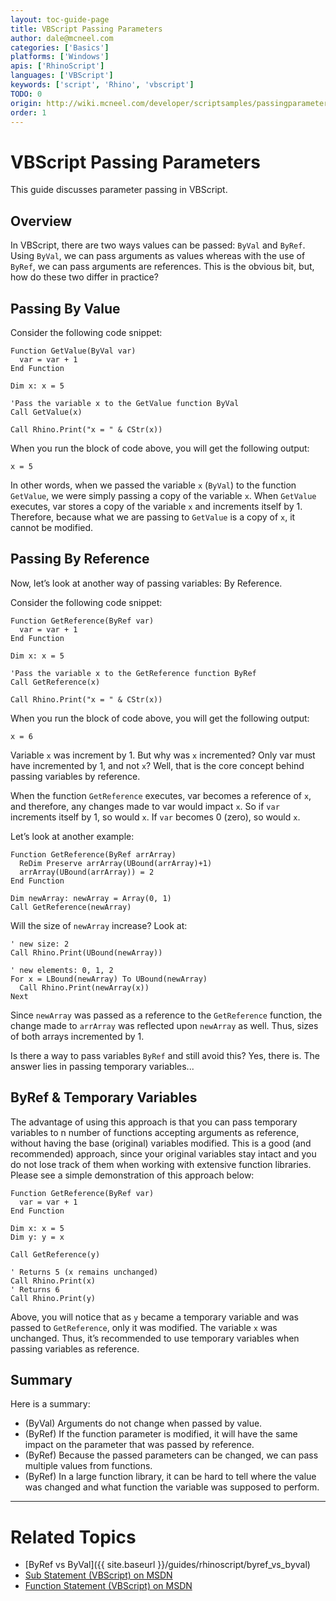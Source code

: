 ```yaml
---
layout: toc-guide-page
title: VBScript Passing Parameters
author: dale@mcneel.com
categories: ['Basics']
platforms: ['Windows']
apis: ['RhinoScript']
languages: ['VBScript']
keywords: ['script', 'Rhino', 'vbscript']
TODO: 0
origin: http://wiki.mcneel.com/developer/scriptsamples/passingparameters
order: 1
---
```


# VBScript Passing Parameters

This guide discusses parameter passing in VBScript.

## Overview

In VBScript, there are two ways values can be passed: `ByVal` and `ByRef`.  Using `ByVal`, we can pass arguments as values whereas with the use of `ByRef`, we can pass arguments are references.  This is the obvious bit, but, how do these two differ in practice?

## Passing By Value

Consider the following code snippet:

```vbnet
Function GetValue(ByVal var)
  var = var + 1
End Function

Dim x: x = 5

'Pass the variable x to the GetValue function ByVal
Call GetValue(x)

Call Rhino.Print("x = " & CStr(x))
```

When you run the block of code above, you will get the following output:

```vbnet
x = 5
```

In other words, when we passed the variable `x` (`ByVal`) to the function `GetValue`, we were simply passing a copy of the variable `x`. When `GetValue` executes, var stores a copy of the variable `x` and increments itself by 1. Therefore, because what we are passing to `GetValue` is a copy of `x`, it cannot be modified.

## Passing By Reference

Now, let’s look at another way of passing variables: By Reference.

Consider the following code snippet:

```vbnet
Function GetReference(ByRef var)
  var = var + 1
End Function

Dim x: x = 5

'Pass the variable x to the GetReference function ByRef
Call GetReference(x)

Call Rhino.Print("x = " & CStr(x))
```

When you run the block of code above, you will get the following output:

```vbnet
x = 6
```

Variable `x` was increment by 1.  But why was `x` incremented?  Only var must have incremented by 1, and not `x`?  Well, that is the core concept behind passing variables by reference.

When the function `GetReference` executes, var becomes a reference of `x`, and therefore, any changes made to var would impact `x`.  So if `var` increments itself by 1, so would `x`.  If `var` becomes 0 (zero), so would `x`.

Let’s look at another example:

```vbnet
Function GetReference(ByRef arrArray)
  ReDim Preserve arrArray(UBound(arrArray)+1)
  arrArray(UBound(arrArray)) = 2
End Function

Dim newArray: newArray = Array(0, 1)
Call GetReference(newArray)
```

Will the size of `newArray` increase?  Look at:

```vbnet
' new size: 2
Call Rhino.Print(UBound(newArray))

' new elements: 0, 1, 2
For x = LBound(newArray) To UBound(newArray)
  Call Rhino.Print(newArray(x))
Next
```

Since `newArray` was passed as a reference to the `GetReference` function, the change made to `arrArray` was reflected upon `newArray` as well.  Thus, sizes of both arrays incremented by 1.

Is there a way to pass variables `ByRef` and still avoid this?  Yes, there is.  The answer lies in passing temporary variables...

## ByRef & Temporary Variables

The advantage of using this approach is that you can pass temporary variables to n number of functions accepting arguments as reference, without having the base (original) variables modified.  This is a good (and recommended) approach, since your original variables stay intact and you do not lose track of them when working with extensive function libraries.  Please see a simple demonstration of this approach below:

```vbnet
Function GetReference(ByRef var)
  var = var + 1
End Function

Dim x: x = 5
Dim y: y = x

Call GetReference(y)

' Returns 5 (x remains unchanged)
Call Rhino.Print(x)
' Returns 6   
Call Rhino.Print(y)
```

Above, you will notice that as `y` became a temporary variable and was passed to `GetReference`, only it was modified.  The variable `x` was unchanged.  Thus, it’s recommended to use temporary variables when passing variables as reference.

## Summary

Here is a summary:

- (ByVal) Arguments do not change when passed by value.
- (ByRef) If the function parameter is modified, it will have the same impact on the parameter that was passed by reference.
- (ByRef) Because the passed parameters can be changed, we can pass multiple values from functions.
- (ByRef) In a large function library, it can be hard to tell where the value was changed and what function the variable was supposed to perform.

----

# Related Topics

- [ByRef vs ByVal]({{ site.baseurl }}/guides/rhinoscript/byref_vs_byval)
- [Sub Statement (VBScript) on MSDN](http://msdn.microsoft.com/en-us/library/tt223ahx(v=vs.85).aspx)
- [Function Statement (VBScript) on MSDN](http://msdn.microsoft.com/en-us/library/x7hbf8fa(v=vs.85).aspx)
